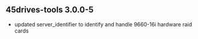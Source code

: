 ## 45drives-tools 3.0.0-5

* updated server_identifier to identify and handle 9660-16i hardware raid cards